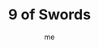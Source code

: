 ---
# hugo new --kind tarot-card content/projects/tarot/cards/suit-number.md
# basics
title     		 : "9 of Swords"
token					 : 'swords-09'
card_type			 : '' # major, minor, court
layout				 : "tarot-card"
author    		 : 'me'
one_liner 		 : "Remorse, worry, distraught, conclusion"
alt_names			 : ['Cruelty', 'Anguish']
images				 : ['/assets/images/tarot/rws/rw-swords-09.jpg']
keywords			 : ['remorse', 'worry', 'distraught', 'conclusion']
url						 : 'tarot/cards/swords-09'
aliases				 : []

meaning_light  : "Refusing to worry about what you cannot control. Rejecting anxiety. Judging your own performance with kindness and gentleness. Using meditation to quiet a troubled mind. Confronting nightmares and fears. Drawing a conclusion and putting an issue out of your mind."

meaning_shadow : "Torturing yourself with regrets. Second-guessing your every move. Beating yourself up for your mistakes. Depression. Obsessing on errors and overlooked details. Refusing to handle stress in healthy ways. Ruining your ability to appreciate the present by dwelling on the past. Debating irreversible decisions."

# more detail
correspondence_planet 			: "Mars"
correspondence_astrological : "Gemini"
correspondence_affirmation  : "I do not worry about what I cannot control."
correspondence_story 				: "The main character agonizes over a past mistake."

advice_relationships 	 : "Comparing your current relationship to past or fantasy relationships is a formula for discontent and depression. Rather than wring your hands, say what’s on your mind. Don’t allow your past mistakes to smother your delight in the present."

advice_work 					 : "The blame game can gobble up unlimited hours and energy; don’t play it. Review errors only with an eye toward improving future performance. Instead of dwelling on missed opportunities, define what must be done to create new ones."

advice_spirituality 	 : "Everyone has regrets. Rather than be strangled by them, use your regrets as a means of enhancing empathy for others. Understanding that we’ve all made mistakes can help us remember to cut everyone a little slack. Use your pain to gain insight into the pain others feel."

advice_personal_growth : "Worry wastes energy. If something happens, it happens; the energy expended on worry won’t change a thing. Do what you can do, and let the Universe handle the rest. Maturity dictates letting go of unhealthy obsessions and learning to be happy with the here and now."

advice_fortune_telling : "If you take the action you’re considering now, you’ll be sorry in the future."

questions	: ["Logic has taken you as far as it can; beyond this point, all you can do is call into question (and devalue) the good work you’ve done. It may well be time for you to make a choice—and stick with it!", "What role does worry play in your current situation?", "To what other ends might you devote the energy you’re giving to anxiety?", "How can you know when it’s time to stop thinking and start acting?"]

# referenced in the symbols.toml data file
symbols	  : ['9', 'swords', 'rack-of-swords', 'distraught-figure']

# metadata
suppress_topnav : true
related_cards 	: []

---